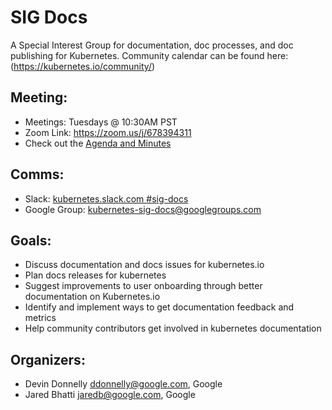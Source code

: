 # SIG Docs

A Special Interest Group for documentation, doc processes, and doc publishing for Kubernetes. Community calendar can be found here: (https://kubernetes.io/community/)

## Meeting:
* Meetings: Tuesdays @ 10:30AM PST
* Zoom Link: https://zoom.us/j/678394311
* Check out the [Agenda and Minutes](https://docs.google.com/document/d/1Ds87eRiNZeXwRBEbFr6Z7ukjbTow5RQcNZLaSvWWQsE/edit)

## Comms:
* Slack: [kubernetes.slack.com #sig-docs](https://kubernetes.slack.com/messages/sig-docs/)
* Google Group: [kubernetes-sig-docs@googlegroups.com](https://groups.google.com/forum/#!forum/kubernetes-sig-docs)

## Goals:
* Discuss documentation and docs issues for kubernetes.io
* Plan docs releases for kubernetes
* Suggest improvements to user onboarding through better documentation on Kubernetes.io
* Identify and implement ways to get documentation feedback and metrics
* Help community contributors get involved in kubernetes documentation

## Organizers:
* Devin Donnelly <ddonnelly@google.com>, Google
* Jared Bhatti <jaredb@google.com>, Google
